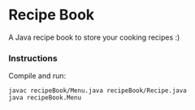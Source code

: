 # Recipe Book

A Java recipe book to store your cooking recipes :)

### Instructions

Compile and run:
```
javac recipeBook/Menu.java recipeBook/Recipe.java
java recipeBook.Menu
```
